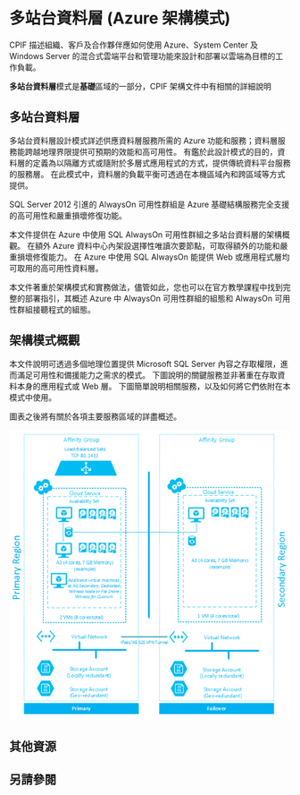 <properties 
   pageTitle="多站台資料層 (Azure 架構模式)" 
   description="多站台資料層模式是基礎區域的一部分，CPIF 架構文件中有相關的詳細說明" 
   services="" 
   documentationCenter="" 
   authors="arynes" 
   manager="fredhar" 
   editor=""/>

<tags
   ms.service="multiple"
   ms.devlang="multiple"
   ms.topic="article"
   ms.tgt_pltfrm="na"
   ms.workload="multiple" 
   ms.date="03/25/2015"
   ms.author="arynes"/>


# 多站台資料層 (Azure 架構模式)



CPIF 描述組織、客戶及合作夥伴應如何使用 Azure、System Center 及 Windows Server 的混合式雲端平台和管理功能來設計和部署以雲端為目標的工作負載。

**多站台資料層**模式是**基礎**區域的一部分，CPIF 架構文件中有相關的詳細說明

## 多站台資料層

多站台資料層設計模式詳述供應資料層服務所需的 Azure 功能和服務；資料層服務能跨越地理界限提供可預期的效能和高可用性。 有鑑於此設計模式的目的，資料層的定義為以隔離方式或隨附於多層式應用程式的方式，提供傳統資料平台服務的服務層。 在此模式中，資料層的負載平衡可透過在本機區域內和跨區域等方式提供。

SQL Server 2012 引進的 AlwaysOn 可用性群組是 Azure 基礎結構服務完全支援的高可用性和嚴重損壞修復功能。

本文件提供在 Azure 中使用 SQL AlwaysOn 可用性群組之多站台資料層的架構概觀。 在額外 Azure 資料中心內架設選擇性唯讀次要節點，可取得額外的功能和嚴重損壞修復能力。 在 Azure 中使用 SQL AlwaysOn 能提供 Web 或應用程式層均可取用的高可用性資料層。

本文件著重於架構模式和實務做法，儘管如此，您也可以在官方教學課程中找到完整的部署指引，其概述 Azure 中 AlwaysOn 可用性群組的組態和 AlwaysOn 可用性群組接聽程式的組態。

## 架構模式概觀

本文件說明可透過多個地理位置提供 Microsoft SQL Server 內容之存取權限，進而滿足可用性和備援能力之需求的模式。 下圖說明的關鍵服務並非著重在存取資料本身的應用程式或 Web 層。 下圖簡單說明相關服務，以及如何將它們依附在本模式中使用。

圖表之後將有關於各項主要服務區域的詳盡概述。

![資源與資源群組刀鋒視窗上的標記部分](./media/azure-architectures-cpif-foundation-multi-site-data-tier/overview.png)

## 其他資源



## 另請參閱
















